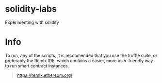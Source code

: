 # solidity-labs
Experimenting with solidity


# Info

To run, any of the scripts, it is reccomended that you use the truffle suite, or preferably the Remix IDE, which contains a easier, more user-friendly way to run smart contract instances. 

> https://remix.ethereum.org/
